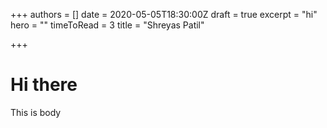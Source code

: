 +++
authors = []
date = 2020-05-05T18:30:00Z
draft = true
excerpt = "hi"
hero = ""
timeToRead = 3
title = "Shreyas Patil"

+++
# Hi there

This is body